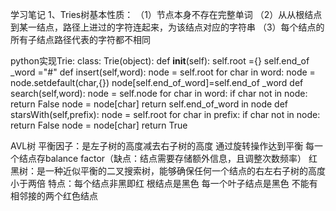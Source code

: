 学习笔记
1、Tries树基本性质：
（1）节点本身不存在完整单词
（2）从从根结点到某一结点，路径上进过的字符连起来，为该结点对应的字符串
（3）每个结点的所有子结点路径代表的字符都不相同


python实现Trie:
class: Trie(object):
	def  __init__(self):
	      self.root ={}
	      self.end_of _word ="#"
	def insert(self,word):
	      node = self.root
	      for char in word:
	            node = node.setdefault(char,{})
	      node[self.end_of_word]=self.end_of _word 
	def search(self,word):
	      node = self.node
	      for char in word:
	           if char not in node:
	              return False
	           node = node[char]
	       return self.end_of_word in node
	def starsWith(self,prefix):
	      node = self.root
	      for char in prefix:
	           if char not in node:
	              return False
	           node = node[char]
	      return True


AVL树
平衡因子：是左子树的高度减去右子树的高度
通过旋转操作达到平衡
每一个结点存balance factor（缺点：结点需要存储额外信息，且调整次数频率）
红黑树：是一种近似平衡的二叉搜索树，能够确保任何一个结点的右左右子树的高度小于两倍
特点：每个结点非黑即红
根结点是黑色
每一个叶子结点是黑色
不能有相邻接的两个红色结点
